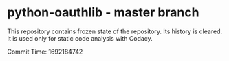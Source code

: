 # python-oauthlib - master branch

This repository contains frozen state of the repository.
Its history is cleared. It is used only for static code
analysis with Codacy.

Commit Time: 1692184742